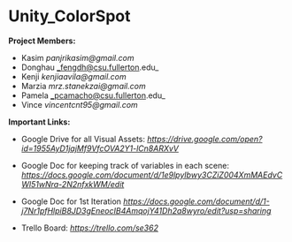 # Unity_ColorSpot

**Project Members:**

- Kasim       _panjrikasim@gmail.com_
- Donghau     _fengdh@csu.fullerton.edu_
- Kenji       _kenjiaavila@gmail.com_
- Marzia      _mrz.stanekzai@gmail.com_
- Pamela      _pcamacho@csu.fullerton.edu_
- Vince       _vincentcnt95@gmail.com_

**Important Links:**

 - Google Drive for all Visual Assets:
_https://drive.google.com/open?id=1955AyD1jajMf9VfcOVA2Y1-lCn8ARXvV_

 - Google Doc for keeping track of variables in each scene:
_https://docs.google.com/document/d/1e9lpyIbwy3CZiZ004XmMAEdvCWl51wNra-2N2nfxkWM/edit_

- Google Doc for 1st Iteration
_https://docs.google.com/document/d/1-j7Nr1pfHlpiB8JD3gEneocIB4AmqojY41Dh2a8wyro/edit?usp=sharing_

- Trello Board:
_https://trello.com/se362_
